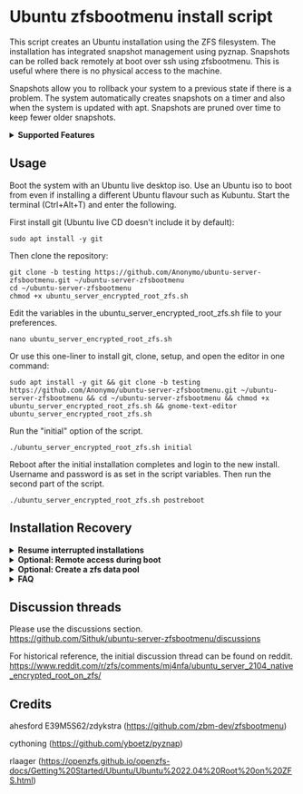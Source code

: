 # Ubuntu zfsbootmenu install script

This script creates an Ubuntu installation using the ZFS filesystem. The installation has integrated snapshot management using pyznap. Snapshots can be rolled back remotely at boot over ssh using zfsbootmenu. This is useful where there is no physical access to the machine.

Snapshots allow you to rollback your system to a previous state if there is a problem. The system automatically creates snapshots on a timer and also when the system is updated with apt. Snapshots are pruned over time to keep fewer older snapshots.

<details>
<summary><strong>Supported Features</strong></summary>

- Ubuntu 22.04 LTS, 24.04 LTS, 24.10.
- Root filesystem on ZFS.
- Choose from: Ubuntu Server, Ubuntu Desktop, Kubuntu, Xubuntu, Budgie, and Ubuntu MATE.
- Single, mirror, raid0, raidz1, raidz2, and raidz3 topologies.
- LUKS and native ZFS encryption.
- Remote unlocking of encrypted pools at boot over SSH.
- Automated system snapshots taken on a timer and also on system updates. 
- Remote rollback of snapshots at boot for system recovery over SSH.
- Creation of a separate encrypted data pool (single/mirror/raidz).

</details>

## Usage
Boot the system with an Ubuntu live desktop iso. Use an Ubuntu iso to boot from even if installing a different Ubuntu flavour such as Kubuntu. Start the terminal (Ctrl+Alt+T) and enter the following.

First install git (Ubuntu live CD doesn't include it by default):

	sudo apt install -y git

Then clone the repository:

	git clone -b testing https://github.com/Anonymo/ubuntu-server-zfsbootmenu.git ~/ubuntu-server-zfsbootmenu
    cd ~/ubuntu-server-zfsbootmenu
    chmod +x ubuntu_server_encrypted_root_zfs.sh
	
Edit the variables in the ubuntu_server_encrypted_root_zfs.sh file to your preferences.

	nano ubuntu_server_encrypted_root_zfs.sh

Or use this one-liner to install git, clone, setup, and open the editor in one command:

	sudo apt install -y git && git clone -b testing https://github.com/Anonymo/ubuntu-server-zfsbootmenu.git ~/ubuntu-server-zfsbootmenu && cd ~/ubuntu-server-zfsbootmenu && chmod +x ubuntu_server_encrypted_root_zfs.sh && gnome-text-editor ubuntu_server_encrypted_root_zfs.sh
	
Run the "initial" option of the script.

	./ubuntu_server_encrypted_root_zfs.sh initial

Reboot after the initial installation completes and login to the new install. Username and password is as set in the script variables. Then run the second part of the script.

	./ubuntu_server_encrypted_root_zfs.sh postreboot

## Installation Recovery

<details>
<summary><strong>Resume interrupted installations</strong></summary>

If your installation is interrupted (network disconnection, system crash, etc.), you can resume where you left off:

	./ubuntu_server_encrypted_root_zfs.sh status    # Check installation progress
	./ubuntu_server_encrypted_root_zfs.sh resume    # Resume from last checkpoint

The script automatically detects previous installations and offers to resume when you run the `initial` command.

</details>

<details>
<summary><strong>Optional: Remote access during boot</strong></summary>

The script includes an optional feature to provide remote access during boot. Remote access over ssh allows the system state to be rolled back to a previous snapshot without physical access to the system. This is helpful to return a system to a bootable state following a failed upgrade.

Run the following optional part of the script to enable remote access to zfsbootmenu during boot. Guidance on the use of zfsbootmenu can be found at its project website linked in the credits below.

	./ubuntu_server_encrypted_root_zfs.sh remoteaccess

</details>

<details>
<summary><strong>Optional: Create a zfs data pool</strong></summary>

The script includes an optional feature to create an encrypted zfs data pool on a non-root drive. The data pool will be unlocked automatically after the root drive password is entered at boot.

	./ubuntu_server_encrypted_root_zfs.sh datapool

</details>

<details>
<summary><strong>FAQ</strong></summary>

Additional guidance and notes can be found in the script.

<details>
<summary>1. How do I rollback the system using a snapshot in zfsbootmenu?</summary>

You can rollback to a snapshot by doing the following, for example if an upgrade does not work and you wish to revert to a previous state. I recommend testing any changes out in a virtual machine first before rolling them out in a production environment.
- Reboot and enter zfsbootmenu
- Select the boot environment and press Ctrl+S to show the snapshots.
- Select the pre-upgrade snapshot and choose one of the following options. Either option will provide the ability to boot into the system as it was pre-upgrade.

  - Press Enter to create a "duplicate" boot environment. Zfsbootmenu will create a new boot environment that is entirely independent of the upgraded boot environment and its snapshots. The down sides of the duplicate option are that:
    - it requires sufficient disk space to create the duplicate; and
    - snapshots linked to the previous boot environment will not be duplicated.
    
  - Press Ctrl+X to "clone and promote". Zfsbootmenu will create a new boot environment that will have all the snapshot history up to the point the snapshot was created. The new boot environment will consume little additional space. The zfsbootmenu authors recommend the "clone and promote" option to rollback.

</details>

<details>
<summary>2. How do I delete a boot environment I no longer need?</summary>

You can delete a boot environment you no longer need using "zfs destroy". You can do this by booting into a running system or from zfsbootmenu. Zfsbootmenu will list the root datasets that contain a linux kernel on its main menu. You can make a note of the dataset you want to delete from there or you can use "zfs list" from a command line.

- Delete a boot environment from a running system
    - Use "zfs destroy" to delete the dataset that corresponds to the boot environment. For example, if you want to delete a root dataset called "ubuntu.2022.10.01" then you can enter the command "zfs destroy -r rpool/ROOT/ubuntu.2022.10.01".

- Delete a boot environment from zfsbootmenu
  - From the main menu, select the boot environment you want to destroy. Press CTRL+W to re-import the pool as read/write, then CTRL+R to enter the recovery shell. You can then use "zfs destroy" as in the point above. Press CTRL+D to exit the shell and return to the menu when done.

</details>

<details>
<summary>3. Can I upgrade the system normally using do-release-upgrade?</summary>

- Zfsbootmenu

  It is possible that upgrading ubuntu will cause a newer zfs version to be installed that is unsupported by zfsbootmenu. The system may not be able to boot if the zfs root pool is upgraded beyond what is supported by zfsbootmenu. Create a test system in a virtual machine first to duplicate your setup and test the upgrade process.
- Pyznap

  Pyznap is not included as a package in the ubuntu repos at present. It may need to be re-compiled and re-installed. You can reference the install script for the relevant code to re-compile and re-install. 

</details>

<details>
<summary>4. How do I change the password on a natively encrypted zfs root pool?</summary>

You can change the password of your encrypted root as follows. Change "rpool" to the name of your root pool.
   - Update root pool password file.

     `nano /etc/zfs/rpool.key`
   - Update root pool key.

     `zfs change-key -o keylocation=file:///etc/zfs/rpool.key -o keyformat=passphrase rpool`
   - Optional: If you have an encrypted data pool that unlocks at boot using the root pool password, then update its key too. Change "datapool" to the name of your data pool.

     `zfs change-key -o keylocation=file:///etc/zfs/rpool.key -o keyformat=passphrase datapool`
   - Update initramfs.

     `update-initramfs -u -k all`

</details>

</details>

## Discussion threads
Please use the discussions section. \
https://github.com/Sithuk/ubuntu-server-zfsbootmenu/discussions

For historical reference, the initial discussion thread can be found on reddit.
https://www.reddit.com/r/zfs/comments/mj4nfa/ubuntu_server_2104_native_encrypted_root_on_zfs/

## Credits
ahesford E39M5S62/zdykstra (https://github.com/zbm-dev/zfsbootmenu)

cythoning (https://github.com/yboetz/pyznap)

rlaager (https://openzfs.github.io/openzfs-docs/Getting%20Started/Ubuntu/Ubuntu%2022.04%20Root%20on%20ZFS.html)
